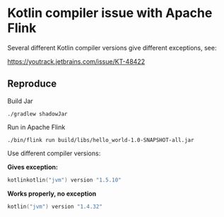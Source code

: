 # Kotlin compiler issue with Apache Flink

Several different Kotlin compiler versions give different exceptions, see:

https://youtrack.jetbrains.com/issue/KT-48422

## Reproduce
Build Jar

`./gradlew shadowJar`

Run in Apache Flink

`./bin/flink run build/libs/hello_world-1.0-SNAPSHOT-all.jar`

Use different compiler versions:

__Gives exception:__

```kotlin
kotlinkotlin("jvm") version "1.5.10"
```


__Works properly, no exception__
```kotlin
kotlin("jvm") version "1.4.32"
```